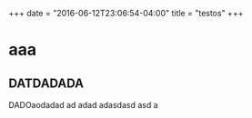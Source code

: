 +++
date = "2016-06-12T23:06:54-04:00"
title = "testos"
+++

# aaa
## DATDADADA

DADOaodadad ad adad adasdasd asd a
